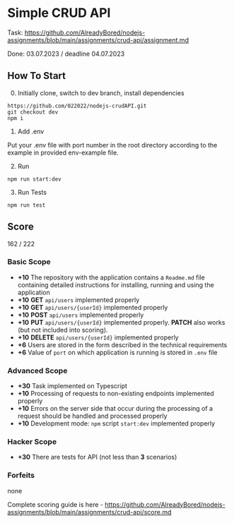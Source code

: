 # Simple CRUD API #

Task: https://github.com/AlreadyBored/nodejs-assignments/blob/main/assignments/crud-api/assignment.md

Done: 03.07.2023 / deadline 04.07.2023


## How To Start ##

0) Initially clone, switch to dev branch, install dependencies
```
https://github.com/022022/nodejs-crudAPI.git
git checkout dev
npm i
```

1) Add .env

Put your .env file with port number in the root directory according to the example in provided env-example file. 

2) Run 
```
npm run start:dev 
```

3) Run Tests
```
npm run test
```


## Score ##
162 / 222

### Basic Scope

- **+10** The repository with the application contains a `Readme.md` file containing detailed instructions for installing, running and using the application
- **+10** **GET** `api/users` implemented properly
- **+10** **GET** `api/users/{userId}` implemented properly
- **+10** **POST** `api/users` implemented properly
- **+10** **PUT** `api/users/{userId}` implemented properly. **PATCH** also works (but not included into scoring).
- **+10** **DELETE** `api/users/{userId}` implemented properly
- **+6** Users are stored in the form described in the technical requirements
- **+6** Value of `port` on which application is running is stored in `.env` file

### Advanced Scope
- **+30** Task implemented on Typescript 
- **+10** Processing of requests to non-existing endpoints implemented properly
- **+10** Errors on the server side that occur during the processing of a request should be handled and processed properly
- **+10** Development mode: `npm` script `start:dev` implemented properly

### Hacker Scope
- **+30** There are tests for API (not less than **3** scenarios)

### Forfeits
none

Complete scoring guide is here - https://github.com/AlreadyBored/nodejs-assignments/blob/main/assignments/crud-api/score.md
